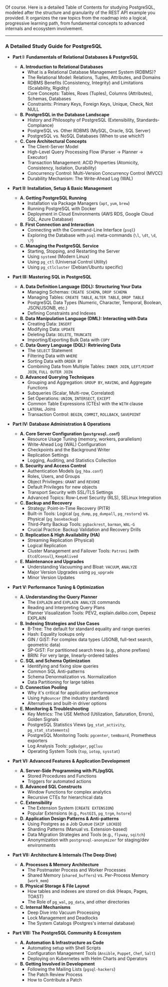 Of course. Here is a detailed Table of Contents for studying PostgreSQL, modeled after the structure and granularity of the REST API example you provided. It organizes the raw topics from the roadmap into a logical, progressive learning path, from fundamental concepts to advanced internals and ecosystem involvement.

***

### A Detailed Study Guide for PostgreSQL

*   **Part I: Fundamentals of Relational Databases & PostgreSQL**
    *   **A. Introduction to Relational Databases**
        *   What is a Relational Database Management System (RDBMS)?
        *   The Relational Model: Relations, Tuples, Attributes, and Domains
        *   RDBMS Benefits (Consistency, Integrity) and Limitations (Scalability, Rigidity)
        *   Core Concepts: Tables, Rows (Tuples), Columns (Attributes), Schemas, Databases
        *   Constraints: Primary Keys, Foreign Keys, Unique, Check, Not NULL
    *   **B. PostgreSQL in the Database Landscape**
        *   History and Philosophy of PostgreSQL (Extensibility, Standards-Compliance)
        *   PostgreSQL vs. Other RDBMS (MySQL, Oracle, SQL Server)
        *   PostgreSQL vs. NoSQL Databases (When to use which?)
    *   **C. Core Architectural Concepts**
        *   The Client-Server Model
        *   High-Level Query Processing Flow (Parser -> Planner -> Executor)
        *   Transaction Management: ACID Properties (Atomicity, Consistency, Isolation, Durability)
        *   Concurrency Control: Multi-Version Concurrency Control (MVCC)
        *   Durability Mechanism: The Write-Ahead Log (WAL)

*   **Part II: Installation, Setup & Basic Management**
    *   **A. Getting PostgreSQL Running**
        *   Installation via Package Managers (`apt`, `yum`, `brew`)
        *   Running PostgreSQL with Docker
        *   Deployment in Cloud Environments (AWS RDS, Google Cloud SQL, Azure Database)
    *   **B. First Connection and Interaction**
        *   Connecting with the Command-Line Interface (`psql`)
        *   Exploring the Database with `psql` meta-commands (`\l`, `\dt`, `\d`, `\?`)
    *   **C. Managing the PostgreSQL Service**
        *   Starting, Stopping, and Restarting the Server
        *   Using `systemd` (Modern Linux)
        *   Using `pg_ctl` (Universal Control Utility)
        *   Using `pg_ctlcluster` (Debian/Ubuntu specific)

*   **Part III: Mastering SQL in PostgreSQL**
    *   **A. Data Definition Language (DDL): Structuring Your Data**
        *   Managing Schemas: `CREATE SCHEMA`, `DROP SCHEMA`
        *   Managing Tables: `CREATE TABLE`, `ALTER TABLE`, `DROP TABLE`
        *   PostgreSQL Data Types (Numeric, Character, Temporal, Boolean, JSON/JSONB, etc.)
        *   Defining Constraints and Indexes
    *   **B. Data Manipulation Language (DML): Interacting with Data**
        *   Creating Data: `INSERT`
        *   Modifying Data: `UPDATE`
        *   Deleting Data: `DELETE`, `TRUNCATE`
        *   Importing/Exporting Bulk Data with `COPY`
    *   **C. Data Query Language (DQL): Retrieving Data**
        *   The `SELECT` Statement
        *   Filtering Data with `WHERE`
        *   Sorting Data with `ORDER BY`
        *   Combining Data from Multiple Tables: `INNER JOIN`, `LEFT/RIGHT JOIN`, `FULL OUTER JOIN`
    *   **D. Advanced Querying Techniques**
        *   Grouping and Aggregation: `GROUP BY`, `HAVING`, and Aggregate Functions
        *   Subqueries (Scalar, Multi-row, Correlated)
        *   Set Operations: `UNION`, `INTERSECT`, `EXCEPT`
        *   Common Table Expressions (CTEs) with the `WITH` clause
        *   `LATERAL` Joins
        *   Transaction Control: `BEGIN`, `COMMIT`, `ROLLBACK`, `SAVEPOINT`

*   **Part IV: Database Administration & Operations**
    *   **A. Core Server Configuration (`postgresql.conf`)**
        *   Resource Usage Tuning (memory, workers, parallelism)
        *   Write-Ahead Log (WAL) Configuration
        *   Checkpoints and the Background Writer
        *   Replication Settings
        *   Logging, Auditing, and Statistics Collection
    *   **B. Security and Access Control**
        *   Authentication Models (`pg_hba.conf`)
        *   Roles, Users, and Groups
        *   Object Privileges: `GRANT` and `REVOKE`
        *   Default Privileges for new objects
        *   Transport Security with SSL/TLS Settings
        *   Advanced Topics: Row-Level Security (RLS), SELinux Integration
    *   **C. Backup and Recovery**
        *   Strategy: Point-in-Time Recovery (PITR)
        *   Built-in Tools: Logical (`pg_dump`, `pg_dumpall`, `pg_restore`) vs. Physical (`pg_basebackup`)
        *   Third-Party Backup Tools: `pgbackrest`, `barman`, `WAL-G`
        *   Crucial Practice: Backup Validation and Recovery Drills
    *   **D. Replication & High Availability (HA)**
        *   Streaming Replication (Physical)
        *   Logical Replication
        *   Cluster Management and Failover Tools: `Patroni` (with `Etcd`/`Consul`), `KeepAlived`
    *   **E. Maintenance and Upgrades**
        *   Understanding Vacuuming and Bloat: `VACUUM`, `ANALYZE`
        *   Major Version Upgrades using `pg_upgrade`
        *   Minor Version Updates

*   **Part V: Performance Tuning & Optimization**
    *   **A. Understanding the Query Planner**
        *   The `EXPLAIN` and `EXPLAIN ANALYZE` commands
        *   Reading and Interpreting Query Plans
        *   Planner Visualization Tools: PEV2, explain.dalibo.com, Depesz EXPLAIN
    *   **B. Indexing Strategies and Use Cases**
        *   B-Tree: The default for standard equality and range queries
        *   Hash: Equality lookups only
        *   GIN / GiST: For complex data types (JSONB, full-text search, geometric data)
        *   SP-GiST: For partitioned search trees (e.g., phone prefixes)
        *   BRIN: For very large, linearly-ordered tables
    *   **C. SQL and Schema Optimization**
        *   Identifying and fixing slow queries
        *   Common SQL Anti-patterns
        *   Schema Denormalization vs. Normalization
        *   Data Partitioning for large tables
    *   **D. Connection Pooling**
        *   Why it's critical for application performance
        *   Using `PgBouncer` (the industry standard)
        *   Alternatives and built-in driver options
    *   **E. Monitoring & Troubleshooting**
        *   Key Metrics: The USE Method (Utilization, Saturation, Errors), Golden Signals
        *   PostgreSQL Statistics Views (`pg_stat_activity`, `pg_stat_statements`)
        *   PostgreSQL Monitoring Tools: `pgcenter`, `temBoard`, Prometheus exporters
        *   Log Analysis Tools: `pgBadger`, `pgCluu`
        *   Operating System Tools (`top`, `iotop`, `sysstat`)

*   **Part VI: Advanced Features & Application Development**
    *   **A. Server-Side Programming with PL/pgSQL**
        *   Stored Procedures and Functions
        *   Triggers for automated actions
    *   **B. Advanced SQL Constructs**
        *   Window Functions for complex analytics
        *   Recursive CTEs for hierarchical data
    *   **C. Extensibility**
        *   The Extension System (`CREATE EXTENSION`)
        *   Popular Extensions (e.g., `PostGIS`, `pg_trgm`, `hstore`)
    *   **D. Application Design Patterns & Anti-patterns**
        *   Using Postgres as a Job Queue (`SKIP LOCKED`)
        *   Sharding Patterns (Manual vs. Extension-based)
        *   Data Migration Strategies and Tools (e.g., `flyway`, `sqitch`)
        *   Anonymization with `postgresql-anonymizer` for staging/dev environments

*   **Part VII: Architecture & Internals (The Deep Dive)**
    *   **A. Processes & Memory Architecture**
        *   The Postmaster Process and Worker Processes
        *   Shared Memory (`shared_buffers`) vs. Per-Process Memory (`work_mem`)
    *   **B. Physical Storage & File Layout**
        *   How tables and indexes are stored on disk (Heaps, Pages, TOAST)
        *   The Role of `pg_wal`, `pg_data`, and other directories
    *   **C. Internal Mechanisms**
        *   Deep Dive into Vacuum Processing
        *   Lock Management and Deadlocks
        *   The System Catalogs (Postgres's internal database)

*   **Part VIII: The PostgreSQL Community & Ecosystem**
    *   **A. Automation & Infrastructure as Code**
        *   Automating setup with Shell Scripts
        *   Configuration Management Tools (`Ansible`, `Puppet`, `Chef`, `Salt`)
        *   Deploying on Kubernetes with Helm Charts and Operators
    *   **B. Getting Involved in Development**
        *   Following the Mailing Lists (`pgsql-hackers`)
        *   The Patch Review Process
        *   How to Contribute a Patch